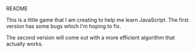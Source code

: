 README

This is a little game that I am creating to help me learn JavaScript. The first version has some bugs which I'm hoping to fix.

The second version will come out with a more efficient algorithm that actually works.
